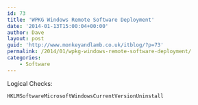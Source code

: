 ```yaml
---
id: 73
title: 'WPKG Windows Remote Software Deployment'
date: '2014-01-13T15:00:04+00:00'
author: Dave
layout: post
guid: 'http://www.monkeyandlamb.co.uk/itblog/?p=73'
permalink: /2014/01/wpkg-windows-remote-software-deployment/
categories:
    - Software
---
```


Logical Checks:

```
HKLMSoftwareMicrosoftWindowsCurrentVersionUninstall
```